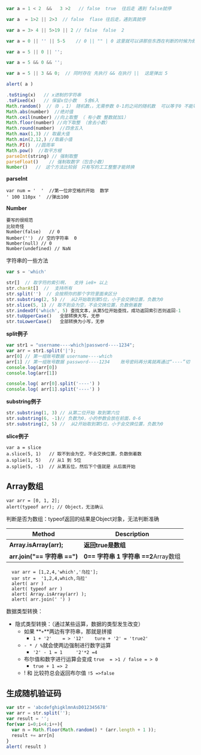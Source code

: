 ```javascript
var a = 1 < 2  &&   3 >2   // false  true  往后走 遇到 false就停

var a  = 1>2 || 2>3  // false  flase 往后走，遇到真就停

var a = 3> 4 || 5>19 || 2 // false  false  2

var a = 0 || '' || 5-5    // 0 || "" | 0 这里就可以讲那些东西在判断的时候为假

var a = 5 || 0 || '';

var a = 5 && 0 && '';  

var a = 5 || 3 && 0;  // 同时存在 先执行 && 在执行 ||  这是弹出 5

alert( a )
```

```javascript
.toSting(x)   // x进制的字符串
.toFixed(x)   // 保留x位小数   5舍6入
Math.random()  //（0 ，1） 随机数，，无需参数 0-1的之间的随机数  可以等于0 不能等于1 传了参数 ，没有意义  没有形参去对应
Math.abs(number)  //绝对值
Math.ceil(number) //向上取整 （ 有小数 整数就加1）
Math.floor(number) //向下取整 （舍去小数）
Math.round(number)  //四舍五入
Math.max(1,3) // 取最大值
Math.min(2,12,) //取最小值
Math.PI()  //圆周率
Math.pow()  //取平方根 
parseInt(string) // 强制取整  
parseFloat()    // 强制取数字（包含小数）
Number()   //　这个方法比较弱　只有写的工工整整才能转换
```

**parseInt**

```
var num = '  '  //第一位非空格的开始  数学
' 100 110px '  //弹出100
```

**Number**

```
要写的很规范 
比较奇怪
Number(false)   // 0
Number('')  // 空的字符串  0
Number(null) // 0 
Number(undefined) // NaN
```
字符串的一些方法

```javascript
var s = 'which'

str[]  // 取字符的索引啊，  支持 ie8+ 以上
str.charAt[]  //  支持所有
str.split('')  // 会按照你的那个字符里面来区分
str.substring(2, 5) //	从2开始取到第5位，小于会交换位置，负数为0
str.slice(5, 1)	// 取不到会为空，不会交换位置，负数倒着数
str.indexOf('which', 5)	查找文本，从第5位开始查找，成功返回索引否则返回-1
str.tuUpperCase()	全部转换大写，无参
str.toLowerCase()	全部转换为小写，无参
```

**split例子**

```javascript
var str1 = "username----which|password----1234";
var arr = str1.split('|');
arr[0] // 第一组账号数据 username----which
arr[1] // 第一组账号数据 password----1234    账号密码再分离就再通过“----”切 
console.log(arr[0])
console.log(arr[1])

console.log( arr[0].split('----') )
console.log( arr[1].split('----') )
```

**substring例子**

```javascript
str.substring(1, 3) // 从第二位开始 取到第六位
str.substring(6, -1)// 负数为0，小的参数会放在前面，0-6
str.substring(2, 5) //	从2开始取到第5位，小于会交换位置，负数为0
```

**slice例子**

```
var a = slice
a.slice(5, 1)	// 取不到会为空，不会交换位置，负数倒着数
a.splie(1, 5)	// 从1 到 5位
a.splie(5, -1)  // 从第五位，然后下个值就是 从后面开始
```



## Array数组

```
var arr = [0, 1, 2];  
alert(typeof arr); // Object，无法确认
```

判断是否为数组：typeof返回的结果是Object对象，无法判断准确

| Method                    | Description                  |
| ------------------------- | ---------------------------- |
| **Array.isArray(arr);**   | **返回true是数组**                |
| **arr.join("== 字符串 ==")** | **0== 字符串 1 字符串 ==2**Array数组 |



      var arr = [1,2,4,'which','乌拉'];
      var str =  '1,2,4,which,乌拉'
      alert( arr )
      alert( typeof arr )
      alert( Array.isArray(arr) );
      alert( arr.join(' ') )



数据类型转换：

- 隐式类型转换：（通过某些运算，数据的类型发生改变）
  - 如果 **`+`**两边有字符串，那就是拼接
    - ` 1 + '2'    = > '12'    ture + '2' = 'true2' `
  - `- * / %`就会使两边强制进行数字运算
    - `'2' - 1 = 1     '2'*2 =4`
  - 布尔值和数字进行运算会变成 `true  = >1 / false = > 0`
    - `true + 1 => 2`
  - !  和 比较符总会返回布尔值   `!5 =>false`



## 生成随机验证码

```javascript
var str = 'abcdefghigklmnAsD012345678'
var arr = str.split('');
var result = '';
for(var i=0;i<4;i++){
  var n = Math.floor(Math.random() * (arr.length + 1 ));
  result += arr[n]
}
alert( result )
```

